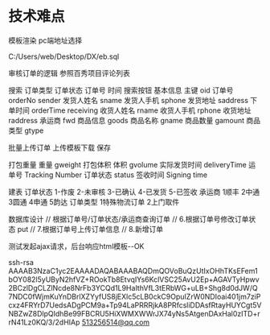 # 技术难点

模板渲染 
pc端地址选择 
<script src="../js/user/addressManage.js"></script>
<script src="../assets/mui/js/mui.picker.js"></script>
<script src="../assets/mui/js/mui.poppicker.js"></script>
<script src="../js/user/city.js"></script>

C:/Users/web/Desktop/DX/eb.sql

审核订单的逻辑 参照百秀项目评论列表

搜索 订单类型 订单状态 订单号 时间 搜索按钮
基本信息
主键 oid
订单号 orderNo 
sender
发货人姓名 sname
发货人手机 sphone
发货地址 saddress
下单时间 orderTime
receiving
收货人姓名 rname 
收货人手机 rphone
收货地址 raddress
承运商 fwd
商品信息
goods
商品名称 gname
商品数量 gamount
商品类型 gtype

批量上传订单
上传模板下载
保存

打包重量 重量 gweight	
打包体积 体积 gvolume	
实际发货时间	deliveryTime
运单号 Tracking Number
订单状态 status
签收时间 Signing time

建表 
订单状态 1-作废 2-未审核 3-已确认 4-已发货 5-已签收
承运商 1顺丰 2中通 3圆通 4申通 5韵达
订单类型 1特殊物流订单 2上门取件

数据库设计
// 根据订单号/订单状态/承运商查询订单
// 6.根据订单号修改订单状态 put
// 7.根据订单号上传订单信息
// 8.新增订单

测试发起ajax请求，后台响应html模板--OK

ssh-rsa AAAAB3NzaC1yc2EAAAADAQABAAABAQDmQOVoBuQzUtIxOHhTKsEFem1bOY082l5yUByN2hfVZ+ROokTb8EtvqIYs6KclVSC25AvU2Ep+AGAVTyHpwv2BCzlDgCLZlNcde8NrFb3YCQd1L9HaIthVfL3tERbWG+uLB+Shg8d0dJW/Q7NDC0fWjmKuYnDBrlXZYyfUS8jEXlc5cLB0ckC9OpuIZrW0NDIoai401jm7ziPcxz4FRYrD7UedsADgPCM9a+Tp94LaPRRRjkA8PRfcsliDDAsfRtayHUYCgt5VNBZwZ8DlpQIdhBe99FBCRU5HiXWMXWWrJX74yNs5AtgenDAxHal0zITD+rrN41Lz0KQ/3/2dHIAp 513256514@qq.com

